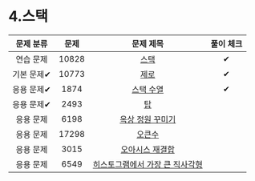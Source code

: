 # 4.스택

| 문제 분류  |  문제   |                           문제 제목                           | 풀이 체크 |
|:------:|:-----:|:---------------------------------------------------------:|:-----:|
| 연습 문제  | 10828 |        [스택](https://www.acmicpc.net/problem/10828)        |   ✔    |
| 기본 문제✔ | 10773 |        [제로](https://www.acmicpc.net/problem/10773)        |    ✔   |
| 응용 문제✔ | 1874  |       [스택 수열](https://www.acmicpc.net/problem/1874)       |  ✔     |
| 응용 문제✔ | 2493  |         [탑](https://www.acmicpc.net/problem/2493)         |       |
| 응용 문제  | 6198  |     [옥상 정원 꾸미기](https://www.acmicpc.net/problem/6198)     |       |
| 응용 문제  | 17298 |       [오큰수](https://www.acmicpc.net/problem/17298)        |       |
| 응용 문제  | 3015  |     [오아시스 재결합](https://www.acmicpc.net/problem/3015)      |       |
| 응용 문제  | 6549  | [히스토그램에서 가장 큰 직사각형](https://www.acmicpc.net/problem/6549) |       |